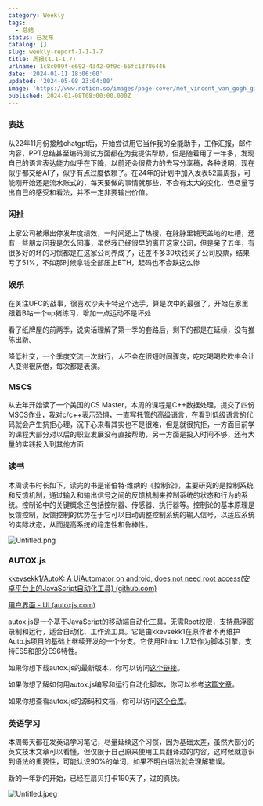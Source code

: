 ```yaml
---
category: Weekly
tags:
  - 总结
status: 已发布
catalog: []
slug: weekly-report-1-1-1-7
title: 周报(1.1-1.7)
urlname: 1c8c009f-e692-4342-9f9c-66fc13786446
date: '2024-01-11 18:06:00'
updated: '2024-05-08 23:04:00'
image: 'https://www.notion.so/images/page-cover/met_vincent_van_gogh_ginoux.jpg'
published: 2024-01-08T08:00:00.000Z
---
```


### 表达


从22年11月份接触chatgpt后，开始尝试用它当作我的全能助手，工作汇报，邮件内容，PPT总结甚至编码测试方面都在为我提供帮助，但是随着用了一年多，发现自己的语言表达能力似乎在下降，以前还会很费力的去写分享稿，各种说明，现在似乎都交给AI了，似乎有点过度依赖了。在24年的计划中加入发表52篇周报，可能刚开始还是流水账式的，每天要做的事情就那些，不会有太大的变化，但尽量写出自己的感受和看法，并不一定非要输出价值。


### 闲扯


上家公司被爆出停发年度绩效，一时间还上了热搜，在脉脉里铺天盖地的吐槽，还有一些朋友问我是怎么回事，虽然我已经很早的离开这家公司，但是呆了五年，有很多好的坏的习惯都是在这家公司养成了，还差不多30块钱买了公司股票，结果亏了51%，不如那时候拿钱全部压上ETH，起码也不会跌这么惨


### 娱乐


在关注UFC的战事，很喜欢沙夫卡特这个选手，算是次中的最强了，开始在家里跟着B站一个up猪练习，增加一点运动不是坏处


看了纸牌屋的前两季，说实话理解了第一季的套路后，剩下的都是在延续，没有推陈出新。


降低社交，一个季度交流一次就行，人不会在很短时间骤变，吃吃喝喝吹吹牛会让人变得很厌倦，每次都是表演。


### MSCS


从去年开始读了一个美国的CS Master，本周的课程是C++数据处理，提交了四份MSCS作业，我对c/c++表示恐惧，一直写托管的高级语言，在看到低级语言的代码就会产生抗拒心理，沉下心来看其实也不是很难，但是就很抗拒，一方面目前学的课程大部分对以后的职业发展没有直接帮助，另一方面是投入时间不够，还有大量的实践投入到其他方面


### 读书


本周读书时长如下，读完的书是诺伯特·维纳的《控制论》，主要研究的是控制系统和反馈机制，通过输入和输出信号之间的反馈机制来控制系统的状态和行为的系统。控制论中的关键概念还包括控制器、传感器、执行器等。控制论的基本原理是反馈控制，反馈控制的优势在于它可以自动调整控制系统的输入信号，以适应系统的实际状态，从而提高系统的稳定性和鲁棒性。


![Untitled.png](https://prod-files-secure.s3.us-west-2.amazonaws.com/5d24fe63-e567-4804-86f9-9fdc62e13082/4d744901-b410-4924-8554-36cce6e9aab7/Untitled.png?X-Amz-Algorithm=AWS4-HMAC-SHA256&X-Amz-Content-Sha256=UNSIGNED-PAYLOAD&X-Amz-Credential=ASIAZI2LB466SGFY3B5C%2F20250412%2Fus-west-2%2Fs3%2Faws4_request&X-Amz-Date=20250412T213323Z&X-Amz-Expires=3600&X-Amz-Security-Token=IQoJb3JpZ2luX2VjEGUaCXVzLXdlc3QtMiJHMEUCIQCvkDwVBHqbEyDwRMCE4cqmlww6f5ws4nvZw8CfC6RAuAIgVf0YuPe3%2B2bL3bBjqsJMGuhcSCnlMY5yNOgcRq25ItAqiAQI3v%2F%2F%2F%2F%2F%2F%2F%2F%2F%2FARAAGgw2Mzc0MjMxODM4MDUiDNAkigENzsKywh4uIyrcA4I%2FZW%2B4ZvlcO1UOkR5KdhYZ1m5Jb0RmB1QJogV35y7EZExvaEaHEjhoxoK%2F1qF4NzPLPX1ErHLJmC67FoR1x33uPHMeeCyjo5bTvIhaeOW8LdBqmeoGvKq7%2B1Uo9dfhvzz6ICm5Xe7%2FfNA7whNFeAf93WHUJAKQqjKIEC0wPzRnYss1%2FZOGsxBTZ%2ByfJn5O7qOu36a6x3q8%2F5gKaEZKffxP7sLRe0kN1DYmdpJpsD7pjwaZ3e97je0f4yJUqDAqP6oVkVXOaD8dG3Ovo4ncoa3XB39AU6Qu4Au57Nr5645CXii1QhXkfTnYh7%2BCIQNCDoB5NVtj6cN0CA13LqDwKkFE9gkY0stLCVxMz6OlSd2F9HvJe6owlZ64p5mwtuUFBWUeZlUhrfbsns7SrmNV8nN5Rp1su5HOKuFfLsldRSM67gvYBynpLhCLHx2iHYrteRHhUEhl5jhwfjg1jw%2Fgb7SRafpHyDK0%2FITtSix5NieCMwRD4WTS0KvkdZqZ43FSxFedN80xTN67xXbEJOeND%2Fv285D68HUhXuwAJpgIWfOg6M3ILBW4Nhy5uIU76kNf5pYkKCAL%2FpzxVohImv23HSF2c8VnUyiCbjCC8FN9go0rGqdrQOWZ7VLgxJKbMIiv678GOqUBx2%2BcyBjLmnDOonYEJDI79fnBGLHURfa3HoiFhxPMrOE6mQ1%2BX2lQg177yrNOygCxu%2BYz3%2Bv6sRmN4hMZc06Hl6Uk0LfRdAP4yhJNtLs03FUkEvfe8FC6qCFnhjvIKqehuUNcbRsPhlGFWDqBDsu6Bcp8TDC2K37IZUpHbUteIHpNI%2B%2FZxga7YgWbK13EMr2fm%2Fi8UagVO%2Bm%2FZ7R%2Bd7baKNHsVqSM&X-Amz-Signature=f1d7b040dc7f0bd0470dcaa6afdad4ad10daecc444ebbbceb30c77cfe19aaeae&X-Amz-SignedHeaders=host&x-id=GetObject)


### AUTOX.js


[kkevsekk1/AutoX: A UiAutomator on android, does not need root access(安卓平台上的JavaScript自动化工具) (github.com)](https://github.com/kkevsekk1/AutoX)


[用户界面 - UI (autoxjs.com)](http://doc.autoxjs.com/#/ui)


autox.js是一个基于JavaScript的移动端自动化工具，无需Root权限，支持悬浮窗录制和运行，适合自动化、工作流工具。它是由kkevsekk1在原作者不再维护Auto.js项目的基础上继续开发的一个分支。它使用Rhino 1.7.13作为脚本引擎，支持ES5和部分ES6特性。


如果你想下载autox.js的最新版本，你可以访问[这个链接](https://github.com/kkevsekk1/AutoX/releases)。


如果你想了解如何用autox.js编写和运行自动化脚本，你可以参考[这篇文章](https://www.cnblogs.com/ghj1976/p/autoxjs.html)。


如果你想查看autox.js的源码和文档，你可以访问[这个仓库](https://github.com/kkevsekk1/AutoX)。


### 英语学习


本周每天都在发英语学习笔记，尽量延续这个习惯，因为基础太差，虽然大部分的英文技术文章可以看懂，但仅限于自己原来使用工具翻译过的内容，这时候就意识到语法的重要性，可能认识90%的单词，如果不明白语法就会理解错误。


新的一年新的开始，已经在扇贝打卡190天了，过的真快。


![Untitled.jpeg](https://prod-files-secure.s3.us-west-2.amazonaws.com/5d24fe63-e567-4804-86f9-9fdc62e13082/c04d3014-4bd3-4142-a613-19220f0a3512/Untitled.jpeg?X-Amz-Algorithm=AWS4-HMAC-SHA256&X-Amz-Content-Sha256=UNSIGNED-PAYLOAD&X-Amz-Credential=ASIAZI2LB466SGFY3B5C%2F20250412%2Fus-west-2%2Fs3%2Faws4_request&X-Amz-Date=20250412T213323Z&X-Amz-Expires=3600&X-Amz-Security-Token=IQoJb3JpZ2luX2VjEGUaCXVzLXdlc3QtMiJHMEUCIQCvkDwVBHqbEyDwRMCE4cqmlww6f5ws4nvZw8CfC6RAuAIgVf0YuPe3%2B2bL3bBjqsJMGuhcSCnlMY5yNOgcRq25ItAqiAQI3v%2F%2F%2F%2F%2F%2F%2F%2F%2F%2FARAAGgw2Mzc0MjMxODM4MDUiDNAkigENzsKywh4uIyrcA4I%2FZW%2B4ZvlcO1UOkR5KdhYZ1m5Jb0RmB1QJogV35y7EZExvaEaHEjhoxoK%2F1qF4NzPLPX1ErHLJmC67FoR1x33uPHMeeCyjo5bTvIhaeOW8LdBqmeoGvKq7%2B1Uo9dfhvzz6ICm5Xe7%2FfNA7whNFeAf93WHUJAKQqjKIEC0wPzRnYss1%2FZOGsxBTZ%2ByfJn5O7qOu36a6x3q8%2F5gKaEZKffxP7sLRe0kN1DYmdpJpsD7pjwaZ3e97je0f4yJUqDAqP6oVkVXOaD8dG3Ovo4ncoa3XB39AU6Qu4Au57Nr5645CXii1QhXkfTnYh7%2BCIQNCDoB5NVtj6cN0CA13LqDwKkFE9gkY0stLCVxMz6OlSd2F9HvJe6owlZ64p5mwtuUFBWUeZlUhrfbsns7SrmNV8nN5Rp1su5HOKuFfLsldRSM67gvYBynpLhCLHx2iHYrteRHhUEhl5jhwfjg1jw%2Fgb7SRafpHyDK0%2FITtSix5NieCMwRD4WTS0KvkdZqZ43FSxFedN80xTN67xXbEJOeND%2Fv285D68HUhXuwAJpgIWfOg6M3ILBW4Nhy5uIU76kNf5pYkKCAL%2FpzxVohImv23HSF2c8VnUyiCbjCC8FN9go0rGqdrQOWZ7VLgxJKbMIiv678GOqUBx2%2BcyBjLmnDOonYEJDI79fnBGLHURfa3HoiFhxPMrOE6mQ1%2BX2lQg177yrNOygCxu%2BYz3%2Bv6sRmN4hMZc06Hl6Uk0LfRdAP4yhJNtLs03FUkEvfe8FC6qCFnhjvIKqehuUNcbRsPhlGFWDqBDsu6Bcp8TDC2K37IZUpHbUteIHpNI%2B%2FZxga7YgWbK13EMr2fm%2Fi8UagVO%2Bm%2FZ7R%2Bd7baKNHsVqSM&X-Amz-Signature=126d25f86ffe7decd0dfa8cc43e14cdf273527d8eb98f90a3a5373773ec24034&X-Amz-SignedHeaders=host&x-id=GetObject)

